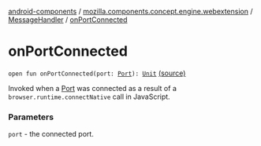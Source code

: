 [android-components](../../index.md) / [mozilla.components.concept.engine.webextension](../index.md) / [MessageHandler](index.md) / [onPortConnected](./on-port-connected.md)

# onPortConnected

`open fun onPortConnected(port: `[`Port`](../-port/index.md)`): `[`Unit`](https://kotlinlang.org/api/latest/jvm/stdlib/kotlin/-unit/index.html) [(source)](https://github.com/mozilla-mobile/android-components/blob/master/components/concept/engine/src/main/java/mozilla/components/concept/engine/webextension/WebExtension.kt#L223)

Invoked when a [Port](../-port/index.md) was connected as a result of a
`browser.runtime.connectNative` call in JavaScript.

### Parameters

`port` - the connected port.